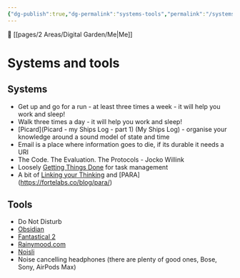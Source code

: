 ```yaml
---
{"dg-publish":true,"dg-permalink":"systems-tools","permalink":"/systems-tools/"}
---
```



🔗  [[pages/2 Areas/Digital Garden/Me\|Me]]

# Systems and tools

## Systems

- Get up and go for a run - at least three times a week - it will help you work and sleep!
- Walk three times a day - it will help you work and sleep!
- [Picard](Picard - my Ships Log - part 1) (My Ships Log) - organise your knowledge around a sound model of state and time
- Email is a place where information goes to die, if its durable it needs a URI
- The Code. The Evaluation. The Protocols - Jocko Willink
- Loosely [Getting Things Done](http://gettingthingsdone.com/) for task management
- A bit of [Linking your Thinking](https://www.linkingyourthinking.com)  and [PARA] (https://fortelabs.co/blog/para/)

## Tools

- Do Not Disturb
- [Obsidian](https://obsidian.md)
- [Fantastical 2](https://flexibits.com/fantastical)
- [Rainymood.com](http://www.rainymood.com/)
- [Noisli](http://www.rainymood.com/)
- Noise cancelling headphones (there are plenty of good ones, Bose, Sony, AirPods Max)
